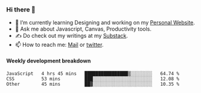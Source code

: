 ### Hi there 👋

- 🌱 I’m currently learning Designing and working on my [Personal Website](https://kvaishak.com/).
- 💬 Ask me about Javascript, Canvas,  Productivity tools. 
- :writing_hand: Do check out my writings at my [Substack](https://kvaishak.substack.com/).
- 📫 How to reach me: [Mail](mailto:vaishak.kaippanchery@gmail.com) or [twitter](https://twitter.com/kvaishack).


#### Weekly development breakdown

<!--START_SECTION:waka-->

```text
JavaScript   4 hrs 45 mins   ████████████████▒░░░░░░░░   64.74 %
CSS          53 mins         ███░░░░░░░░░░░░░░░░░░░░░░   12.08 %
Other        45 mins         ██▓░░░░░░░░░░░░░░░░░░░░░░   10.35 %
```

<!--END_SECTION:waka-->
